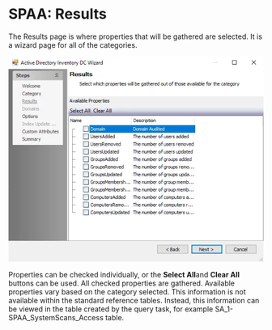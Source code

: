 # SPAA: Results

The Results page is where properties that will be gathered are selected. It is a wizard page for all
of the categories.

![Results page](../../../../../../static/img/product_docs/accessanalyzer/enterpriseauditor/admin/datacollector/adinventory/results.webp)

Properties can be checked individually, or the **Select All**and **Clear All** buttons can be used.
All checked properties are gathered. Available properties vary based on the category selected. This
information is not available within the standard reference tables. Instead, this information can be
viewed in the table created by the query task, for example SA_1-SPAA_SystemScans_Access table.
